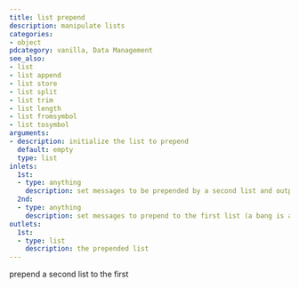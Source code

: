 ```yaml
---
title: list prepend
description: manipulate lists
categories:
- object
pdcategory: vanilla, Data Management
see_also:
- list
- list append
- list store
- list split
- list trim
- list length
- list fromsymbol
- list tosymbol
arguments:
- description: initialize the list to prepend 
  default: empty
  type: list
inlets:
  1st:
  - type: anything
    description: set messages to be prepended by a second list and output (a bang is a zero element list)
  2nd:
  - type: anything
    description: set messages to prepend to the first list (a bang is a zero element list and clears it)
outlets:
  1st:
  - type: list
    description: the prepended list
---
```

prepend a second list to the first
